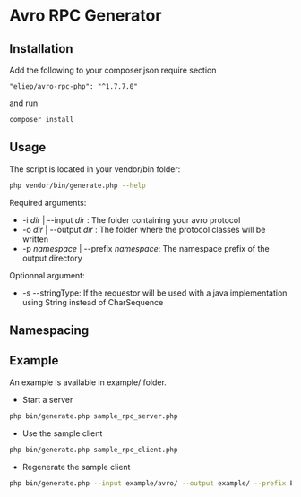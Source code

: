 # Avro RPC Generator

## Installation
Add the following to your composer.json require section 

```
"eliep/avro-rpc-php": "^1.7.7.0"
```

and run
 
```bash
composer install
```


## Usage
The script is located in your vendor/bin folder:
```bash
php vendor/bin/generate.php --help
```

Required arguments:

  * -i _dir_ | --input _dir_ : The folder containing your avro protocol
  * -o _dir_ | --output _dir_ : The folder where the protocol classes will be written
  * -p _namespace_ | --prefix _namespace_: The namespace prefix of the output directory
  
Optionnal argument:

  * -s --stringType: If the requestor will be used with a java implementation using String instead of CharSequence

## Namespacing



## Example
An example is available in example/ folder.

  * Start a server
```bash
php bin/generate.php sample_rpc_server.php

```
  * Use the sample client
```bash
php bin/generate.php sample_rpc_client.php
```

  * Regenerate the sample client
```bash
php bin/generate.php --input example/avro/ --output example/ --prefix Example --stringType
```
